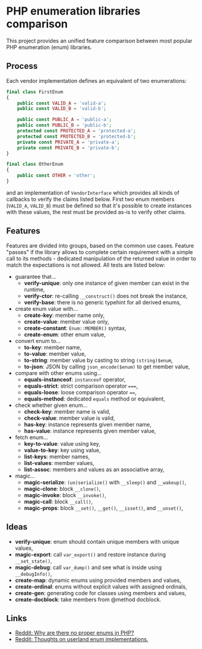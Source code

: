 # PHP enumeration libraries comparison

This project provides an unified feature comparison between most popular PHP enumeration (enum) libraries.

## Process

Each vendor implementation defines an equivalent of two enumerations:

```php
final class FirstEnum
{
    public const VALID_A = 'valid-a';
    public const VALID_B = 'valid-b';

    public const PUBLIC_A = 'public-a';
    public const PUBLIC_B = 'public-b';
    protected const PROTECTED_A = 'protected-a';
    protected const PROTECTED_B = 'protected-b';
    private const PRIVATE_A = 'private-a';
    private const PRIVATE_B = 'private-b';
}

final class OtherEnum
{
    public const OTHER = 'other';
}
```

and an implementation of `VendorInterface` which provides all kinds of callbacks to verify the claims listed below. First two enum members (`VALID_A`, `VALID_B`) must be defined so that it's possible to create instances with these values, the rest must be provided as-is to verify other claims.

## Features

Features are divided into groups, based on the common use cases. Feature "passes" if the library allows to complete certain requirement with a simple call to its methods - dedicated manipulation of the returned value in order to match the expectations is not allowed. All tests are listed below:

* guarantee that...
    * **verify-unique**: only one instance of given member can exist in the runtime,
    * **verify-ctor**: re-calling `__construct()` does not break the instance,
    * **verify-base**: there is no generic typehint for all derived enums,
* create enum value with...
    * **create-key**: member name only,
    * **create-value**: member value only,
    * **create-constant**: `Enum::MEMBER()` syntax,
    * **create-enum**: other enum value,
* convert enum to...
    * **to-key**: member name,
    * **to-value**: member value,
    * **to-string**: member value by casting to string `(string)$enum`,
    * **to-json**: JSON by calling `json_encode($enum)` to get member value,
* compare with other enums using...
    * **equals-instanceof**: `instanceof` operator,
    * **equals-strict**: strict comparison operator `===`,
    * **equals-loose**: loose comparison operator `==`,
    * **equals-method**: dedicated `equals` method or equivalent,
* check whether given enum...
    * **check-key**: member name is valid,
    * **check-value**: member value is valid,
    * **has-key**: instance represents given member name,
    * **has-value**: instance represents given member value,
* fetch enum...
    * **key-to-value**: value using key,
    * **value-to-key**: key using value,
    * **list-keys**: member names,
    * **list-values**: member values,
    * **list-assoc**: members and values as an associative array,
* magic...
    * **magic-serialize**: `(un)serialize()` with `__sleep()` and `__wakeup()`,
    * **magic-clone**: block `__clone()`,
    * **magic-invoke**: block `__invoke()`,
    * **magic-call**: block `__call()`,
    * **magic-props**: block `__set()`, `__get()`, `__isset()`, and `__unset()`,

## Ideas

* **verify-unique**: enum should contain unique members with unique values,
* **magic-export**: call `var_export()` and restore instance during `__set_state()`,
* **magic-debug**: call `var_dump()` and see what is inside using `__debugInfo()`,
* **create-map**: dynamic enums using provided members and values,
* **create-ordinal**: enums without explicit values with assigned ordinals,
* **create-gen**: generating code for classes using members and values,
* **create-docblock**: take members from @method docblock.

## Links

* [Reddit: Why are there no proper enums in PHP?](https://www.reddit.com/r/PHP/comments/6it21f/why_are_there_no_proper_enums_in_php_are_they/)
* [Reddit: Thoughts on userland enum implementations.](https://www.reddit.com/r/PHP/comments/d45je0/some_thoughts_on_enum_implementations_in_userland/)
